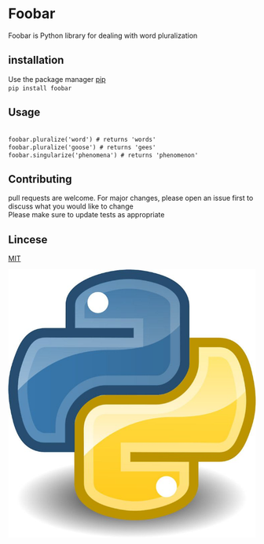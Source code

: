 # Foobar
Foobar is Python library for dealing with word pluralization
## installation
Use the package manager [pip](http://www.pip.com)
<br/>`pip install foobar`
## Usage
```import foobar

foobar.pluralize('word') # returns 'words'
foobar.pluralize('goose') # returns 'gees'
foobar.singularize('phenomena') # returns 'phenomenon'
```
## Contributing
pull requests are welcome. For major changes, please open an issue first to discuss what you would like to change
<br/>
Please make sure to update tests as appropriate

## Lincese
[MIT](http://www.MIT.com)

![python](python.jpg) 
